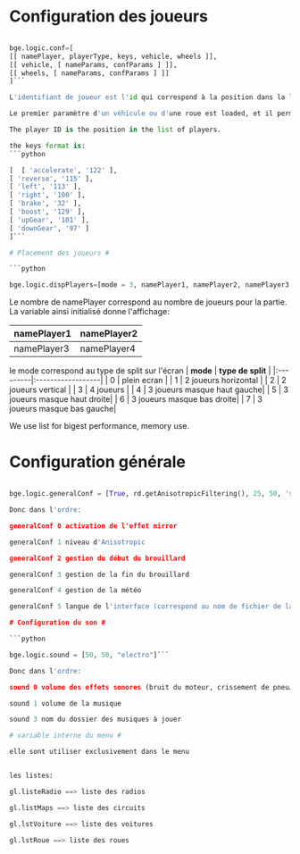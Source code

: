 # Configuration des joueurs #
```python

bge.logic.conf=[
[[ namePlayer, playerType, keys, vehicle, wheels ]],
[[ vehicle, [ nameParams, confParams ] ]],
[[ wheels, [ nameParams, confParams ] ]]
]```

L'identifiant de joueur est l'id qui correspond à la position dans la liste de joueur.

Le premier paramètre d'un véhicule ou d'une roue est loaded, et il permet de savoir s'il est fini d'être charger.

The player ID is the position in the list of players.

the keys format is:
```python

[  [ 'accelerate', '122' ],
[ 'reverse', '115' ],
[ 'left', '113' ],
[ 'right', '100' ],
[ 'brake', '32' ],
[ 'boost', '129' ],
[ 'upGear', '101' ],
[ 'downGear', '97' ]
]```

# Placement des joueurs #

```python

bge.logic.dispPlayers=[mode = 3, namePlayer1, namePlayer2, namePlayer3, namePlayer4]
```
Le nombre de namePlayer correspond au nombre de joueurs pour la partie.
La variable ainsi initialisé donne l'affichage:

|namePlayer1|namePlayer2|
|:----------|:----------|
|namePlayer3|namePlayer4|

le mode correspond au type de split sur l'écran
| **mode** | **type de split** |
|:---------|:------------------|
| 0 | plein ecran |
| 1 | 2 joueurs horizontal |
| 2 | 2 joueurs vertical |
| 3 | 4 joueurs |
| 4 | 3 joueurs masque haut gauche|
| 5 | 3 joueurs masque haut droite|
| 6 | 3 joueurs masque bas droite|
| 7 | 3 joueurs masque bas gauche|

We use list for bigest performance, memory use.

# Configuration générale #

```python

bge.logic.generalConf = [True, rd.getAnisotropicFiltering(), 25, 50, 'sun', 'Francais']```

Donc dans l'ordre:

generalConf 0 activation de l'effet mirror

generalConf 1 niveau d'Anisotropic

generalConf 2 gestion du début du brouillard

generalConf 3 gestion de la fin du brouillard

generalConf 4 gestion de la météo

generalConf 5 langue de l'interface (correspond au nom de fichier de langue)

# Configuration du son #

```python

bge.logic.sound = [50, 50, "electro"]```

Donc dans l'ordre:

sound 0 volume des effets sonores (bruit du moteur, crissement de pneu…)

sound 1 volume de la musique

sound 3 nom du dossier des musiques à jouer

# variable interne du menu #

elle sont utiliser exclusivement dans le menu


les listes:

gl.listeRadio ==> liste des radios

gl.listMaps ==> liste des circuits

gl.lstVoiture ==> liste des voitures

gl.lstRoue ==> liste des roues